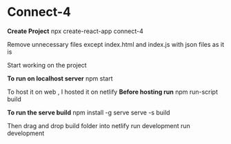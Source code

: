 # Connect-4

**Create Project**
npx create-react-app connect-4

Remove unnecessary files except index.html and index.js with json files as it is

Start working on the project

**To run on localhost server**
npm start

To host it on web , I hosted it on netlify
**Before hosting run**
npm run-script build

**To run the serve build**
npm install -g serve
serve -s build

Then drag and drop build folder into netlify
run development
run development
